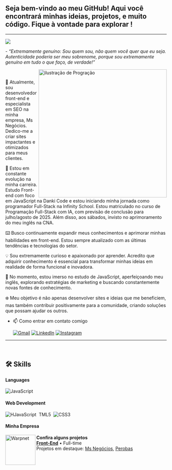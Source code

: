 ## Seja bem-vindo ao meu GitHub! Aqui você encontrará minhas ideias, projetos, e muito código. Fique à vontade para explorar !
<hr>
</p align="center">
<img src="https://media.licdn.com/dms/image/D4D16AQHm1TRHaoy4sQ/profile-displaybackgroundimage-shrink_350_1400/0/1712794342435?e=1720051200&v=beta&t=5dQou3mLRWCluNDCbXMqcOE8EgH5TMLPsmc13W6OP1I" />

</p>
 
 <p>- <i>“Extremamente genuíno: Sou quem sou, não quem você quer que eu seja. Autenticidade poderia ser meu sobrenome, porque sou extremamente genuíno em tudo o que faço, de verdade!” </i> </p>


 <img src="https://tse1.mm.bing.net/th/id/OIG1.Y8CtSSi1p2Gw7V6Ohd8L?pid=ImgGn" alt="ilustração de Progração"   width="400px"  align="right" >


</br>

🔧 Atualmente, sou desenvolvedor front-end e especialista em SEO na minha empresa, Ms Negócios. Dedico-me a criar sites impactantes e otimizados para meus clientes.

🌱 Estou em constante evolução na minha carreira. Estudo Front-end com foco em JavaScript na Danki Code e estou iniciando minha jornada como programador Full-Stack na Infinity School. Estou matriculado no curso de Programação Full-Stack com IA, com previsão de conclusão para julho/agosto de 2025. Além disso, aos sábados, invisto no aprimoramento do meu inglês na CNA.

⌨️ Busco continuamente expandir meus conhecimentos e aprimorar minhas habilidades em front-end. Estou sempre atualizado com as últimas tendências e tecnologias do setor.

💡 Sou extremamente curioso e apaixonado por aprender. Acredito que adquirir conhecimento é essencial para transformar minhas ideias em realidade de forma funcional e inovadora.

📖 No momento, estou imerso no estudo de JavaScript, aperfeiçoando meu inglês, explorando estratégias de marketing e buscando constantemente novas fontes de conhecimento.

❄️ Meu objetivo é não apenas desenvolver sites e ideias que me beneficiem, mas também contribuir positivamente para a comunidade, criando soluções que possam ajudar os outros.


- 📫  Como entrar em contato comigo<p align="left">
  <a href="mailto:mp718887" title="Gmail">
  <img src="https://img.shields.io/badge/-Gmail-FF0000?style=flat-square&labelColor=FF0000&logo=gmail&logoColor=white&link=mp718887@gmail.com" alt="Gmail"/></a>
  <a href="https://www.linkedin.com/in/marcos-paulo-a09460178/" title="LinkedIn">
  <img src="https://img.shields.io/badge/-Linkedin-0e76a8?style=flat-square&logo=Linkedin&logoColor=white&link=https://www.linkedin.com/in/marcos-paulo-a09460178/" alt="LinkedIn"/></a>
  <a href="https://www.instagram.com/darckwolf787/" title="Instagram">
  <img src="https://img.shields.io/badge/-Instagram-DF0174?style=flat-square&labelColor=DF0174&logo=instagram&logoColor=white&link=https://www.instagram.com/darckwolf787/" alt="Instagram"/></a>
</p>


<hr>
</br>



<tr>
     
## 🛠️ Skills

#### Languages

![JavaScript](https://img.shields.io/badge/javascript-%23323330.svg?style=for-the-badge&logo=javascript&logoColor=%23F7DF1E)&nbsp;

#### Web Development

![H![JavaScript](https://img.shields.io/badge/javascript-%23323330.svg?style=for-the-badge&logo=javascript&logoColor=%23F7DF1E)&nbsp;
TML5](https://img.shields.io/badge/HTML5-E34F26?style=for-the-badge&logo=html5&logoColor=white)&nbsp;
![CSS3](https://img.shields.io/badge/CSS3-1572B6?style=for-the-badge&logo=css3&logoColor=white)&nbsp;



#### Minha Empresa

[<img align="left" height="94px" width="94px" alt="Warpnet" src="https://msnegocios.online/Logo.png"/>](https://msnegocios.online/port.html)

**Confira alguns projetos** \
[**Front-End**](https://msnegocios.online/port.html) • Full-time \
Projetos em destaque: [Ms Negócios](https://msnegocios.online/port.html), [Perobas](<https://restauranteperobas.msnegocios.online/)>)
<br/>









